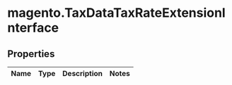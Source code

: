 # magento.TaxDataTaxRateExtensionInterface

## Properties
Name | Type | Description | Notes
------------ | ------------- | ------------- | -------------


